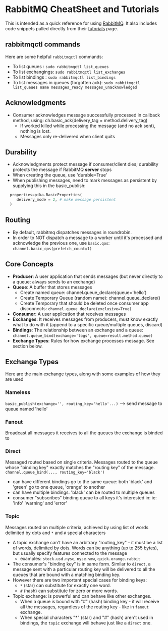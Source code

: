 # RabbitMQ CheatSheet and Tutorials

This is intended as a quick reference for using [RabbitMQ](https://www.rabbitmq.com/). It also includes code snippets pulled directly from their [tutorials](https://www.rabbitmq.com/tutorials/) page.

## rabbitmqctl commands

Here are some helpful `rabbitmqctl` commands:
- To list queues     : `sudo rabbitmqctl list_queues`
- To list exchangings: `sudo rabbitmqctl list_exchanges`
- To list bindings   : `sudo rabbitmqctl list_bindings`
- To list messages in queues (forgotten ack): `sudo rabbitmqctl list_queues name messages_ready messages_unacknowledged`

## Acknowledgments
- Consumer acknowledges message successfully processed in callback method, using: ch.basic_ack(delivery_tag = method.delivery_tag)
  - If worked killed while processing the message (and no ack sent), nothing is lost.
  - Messages only re-delivered when client quits

## Durability
- Acknowledgments protect message if consumer/client dies; durability protects the message if RabbitMQ **server** stops
- When creating the queue, use 'durable=True'
- When publishing messages, need to mark messages as persistent by supplying this in the basic_publish:
```python
  properties=pika.BasicProperties(
     delivery_mode = 2, # make message persistent
  )
```

## Routing
- By default, rabbitmq dispatches messages in roundrobin.
- In order to NOT dispatch a message to a worker until it's processed and acknowledge the previous one, use `basic.qos`: `channel.basic_qos(prefetch_count=1)`

## Core Concepts
- **Producer**: A user application that sends messages (but never directly to a queue; always sends to an exchange)
- **Queue**: A buffer that stores messages
  - Create named queue: channel.queue_declare(queue='hello')
  - Create Temporary Queue (random name): channel.queue_declare()
  - Create Temporary that should be deleted once consumer app disconnects: `channel.queue_declare(exclusive=True)`
- **Consumer**: A user application that receives messages
- **Exchanges**: It receives messages from producers, must know exactly what to do with it (append to a specific queue/multiple queues, discard)
- **Bindings**: The relationship between an exchange and a queue: `channel.queue_bind(exchange='logs', queue=result.method.queue)`
- **Exchange Types**: Rules for how exchange processes message. See section below.

## Exchange Types
Here are the main exchange types, along with some examples of how they are used

### Nameless
`basic_publish(exchange='', routing_key='hello'...)` --> send message to queue named 'hello'

### Fanout
Broadcast all messages it receives to all the queues the exchange is binded to

### Direct
Messaged routed based on single criteria. Messages routed to the queue whose "binding key" exactly matches the "routing key" of the message. `channel.queue_bind(..., routing_key='black')`
- can have different bindings go to the same queue: both 'black' and 'green' go to one queue, 'orange' to another
- can have multiple bindings. 'black' can be routed to multiple queues
- consumer "subscribes" binding queue to all keys it's interested in: ie: 'info' 'warning' and 'error'

### Topic
Messages routed on multiple criteria, achieved by using list of words delimited by dots and `*` and `#` special characters
- A topic exchange can't have an arbitrary "routing_key" - it must be a list of words, delimited by dots. Words can be anything (up to 255 bytes), but usually specify features connected to the message
  - examples: `stock.usd.nyse`, `nyse.vmw`, `quick.orange.rabbit`
- The consumer's "binding key" is in same form. Similar to `direct`, a message sent with a particular routing key will be delivered to all the queues that are bound with a matching binding key.
- However there are two important special cases for binding keys:
  - `*` (star) can substitute for exactly one word.
  - `#` (hash) can substitute for zero or more words.
- Topic exchange: is powerful and can behave like other exchanges.
  - When a queue is bound with "#" (hash) binding key - it will receive all the messages, regardless of the routing key - like in `fanout` exchange.
  - When special characters "*" (star) and "#" (hash) aren't used in bindings, the `topic` exchange will behave just like a `direct` one.

